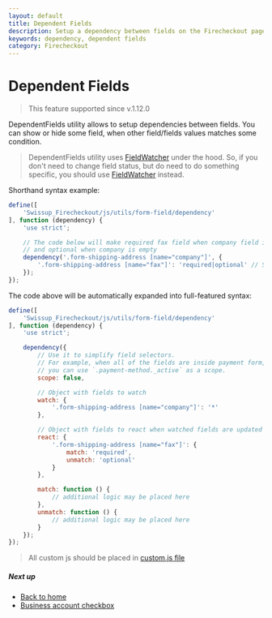 ```yaml
---
layout: default
title: Dependent Fields
description: Setup a dependency between fields on the Firecheckout page
keywords: dependency, dependent fields
category: Firecheckout
---
```


# Dependent Fields

> This feature supported since v.1.12.0

DependentFields utility allows to setup dependencies between fields. You can
show or hide some field, when other field/fields values matches some condition.

> DependentFields utility uses [FieldWatcher][field-watcher] under the hood. So,
> if you don't need to change field status, but do need to do something specific,
> you should use [FieldWatcher][field-watcher] instead.

Shorthand syntax example:

```js
define([
    'Swissup_Firecheckout/js/utils/form-field/dependency'
], function (dependency) {
    'use strict';

    // The code below will make required fax field when company field is not empty,
    // and optional when company is empty
    dependency('.form-shipping-address [name="company"]', {
        '.form-shipping-address [name="fax"]': 'required|optional' // Supported values: required, optional, hidden
    });
});
```

The code above will be automatically expanded into full-featured syntax:

```js
define([
    'Swissup_Firecheckout/js/utils/form-field/dependency'
], function (dependency) {
    'use strict';

    dependency({
        // Use it to simplify field selectors.
        // For example, when all of the fields are inside payment form,
        // you can use `.payment-method._active` as a scope.
        scope: false,

        // Object with fields to watch
        watch: {
            '.form-shipping-address [name="company"]': '*'
        },

        // Object with fields to react when watched fields are updated
        react: {
            '.form-shipping-address [name="fax"]': {
                match: 'required',
                unmatch: 'optional'
            }
        },

        match: function () {
            // additional logic may be placed here
        },
        unmatch: function () {
            // additional logic may be placed here
        }
    });
});
```

> All custom js should be placed in [custom.js file](/m2/extensions/firecheckout/customization/custom-js/)

##### Next up

 -  [Back to home](/m2/extensions/firecheckout)
 -  [Business account checkbox][business-account-checkbox]

[field-watcher]: /m2/extensions/firecheckout/customization/field-watcher/ "Field watcher"
[business-account-checkbox]: /m2/extensions/firecheckout/customization/use-cases/business-account-checkbox/ "Business account checkbox"
